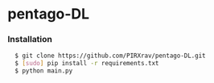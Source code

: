 # pentago-DL

### Installation
```bash
  $ git clone https://github.com/PIRXrav/pentago-DL.git
  $ [sudo] pip install -r requirements.txt
  $ python main.py
```
